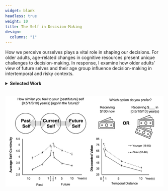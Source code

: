 ```yaml
---
widget: blank
headless: true
weight: 10
title: The Self in Decision-Making
design:
  columns: "1"
---
```


<div class="row">
  <div class="col-md-6">
    <p>
      How we perceive ourselves plays a vital role in shaping our decisions. For older adults, age-related changes in cognitive resources present unique challenges to decision-making. In response, I examine how older adults’ view of future selves and their age group influence decision-making in intertemporal and risky contexts.
      <br>
      <details>
      <summary><b>Selected Work</b></summary>
        <br>
        <b>Lu, Y.</b>, Rutt, J., Thomas, M., & Löckenhoff, C. E. (2025). Modeling temporal self-continuity and its association with temporal discounting. <i>Personality and Individual Differences</i>. [<a href="https://doi.org/10.1016/j.paid.2025.113354">Link</a>]
        <br>
        <b>Lu, Y.*</b>, Liao, S.*, Ma, G., Guo, Z., Zhou, Y., Sun, Y. Y., Li, T., & Zhang, X. (under review). The impact of age-related stereotypes on risky decision-making in the Balloon Analogue Risk Task: Shifts in prior beliefs rather than loss aversion.
      </details>
    </p>
  </div>
    <div class="col-md-6">
      <br>
    <img src="SCTD.jpg" style="max-width:100%;">
      <br>
  </div>
</div>
